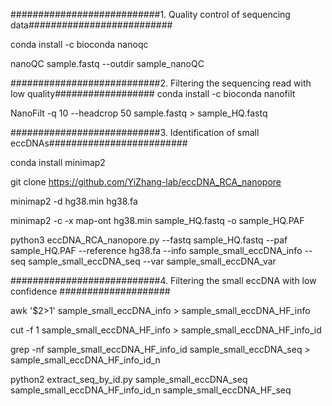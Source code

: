 
###########################1. Quality control of sequencing data##########################

conda install -c bioconda nanoqc

nanoQC sample.fastq --outdir sample_nanoQC

###########################2. Filtering the sequencing read with low quality##################
conda install -c bioconda nanofilt

NanoFilt -q 10 --headcrop 50 sample.fastq > sample_HQ.fastq

###########################3. Identification of small eccDNAs#########################

conda install minimap2

git clone  https://github.com/YiZhang-lab/eccDNA_RCA_nanopore

minimap2 -d hg38.min hg38.fa

minimap2 -c -x map-ont hg38.min sample_HQ.fastq -o sample_HQ.PAF

python3 eccDNA_RCA_nanopore.py --fastq sample_HQ.fastq --paf sample_HQ.PAF --reference hg38.fa --info sample_small_eccDNA_info --seq sample_small_eccDNA_seq --var sample_small_eccDNA_var


###########################4. Filtering the small eccDNA with low confidence ####################

awk '$2>1' sample_small_eccDNA_info > sample_small_eccDNA_HF_info

cut -f 1 sample_small_eccDNA_HF_info > sample_small_eccDNA_HF_info_id

grep -nf sample_small_eccDNA_HF_info_id sample_small_eccDNA_seq > sample_small_eccDNA_HF_info_id_n

python2 extract_seq_by_id.py sample_small_eccDNA_seq sample_small_eccDNA_HF_info_id_n sample_small_eccDNA_HF_seq
